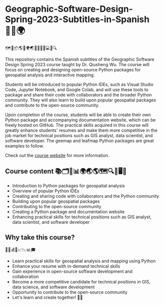 # Geographic-Software-Design-Spring-2023-Subtitles-in-Spanish👨‍💻🌍

🗺️🐍📦🌎🌐🌍🌏🚀📝🤝👥💻🌱🔍

This repository contains the Spanish subtitles of the Geographic Software Design Spring 2023 course taught by Dr. Qiusheng Wu. The course will focus on creating and designing open-source Python packages for geospatial analysis and interactive mapping.

Students will be introduced to popular Python IDEs, such as Visual Studio Code, Jupyter Notebook, and Google Colab, and will use these tools to package and share their code with collaborators and the broader Python community. They will also learn to build upon popular geospatial packages and contribute to the open-source community.

Upon completion of the course, students will be able to create their own Python package and accompanying documentation website, which can be freely hosted on GitHub. The practical skills acquired in this course will greatly enhance students' resumes and make them more competitive in the job market for technical positions such as GIS analyst, data scientist, and software developer. The geemap and leafmap Python packages are great examples to follow.

Check out the [course website](https://sites.google.com/utk.edu/geog-510) for more information.

## Course content 📚🗂️📝📊🌍🌏🌎🗺️🔍🔭🖥️💼
- Introduction to Python packages for geospatial analysis
- Overview of popular Python IDEs
- Creating and sharing code with collaborators and the Python community
- Building upon popular geospatial packages
- Contributing to the open-source community
- Creating a Python package and documentation website
- Enhancing practical skills for technical positions such as GIS analyst, data scientist, and software developer

## Why take this course?
🤔💡💰💼📈📉📊🎓
- Learn practical skills for geospatial analysis and mapping using Python
- Enhance your resume with in-demand technical skills
- Gain experience in open-source software development and collaboration
- Become a more competitive candidate for technical positions in GIS, data science, and software development
- Opportunity to contribute to the open-source community
- Let's learn and create together! 🤝🌟
